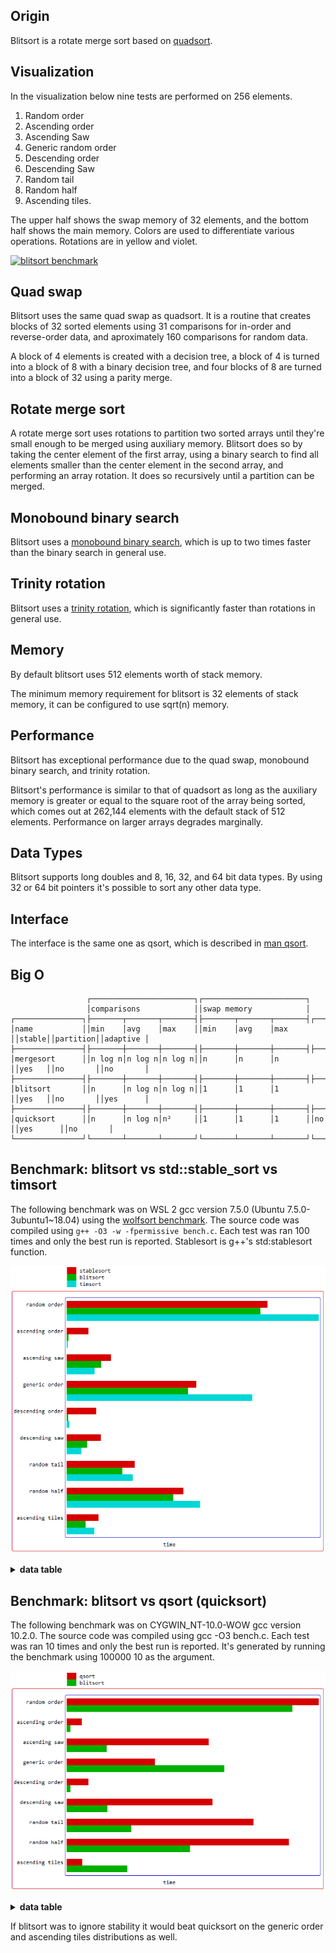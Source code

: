 Origin
------
Blitsort is a rotate merge sort based on [quadsort](https://github.com/scandum/quadsort).

Visualization
-------------
In the visualization below nine tests are performed on 256 elements.

1. Random order
2. Ascending order
3. Ascending Saw
4. Generic random order
5. Descending order
6. Descending Saw
7. Random tail
8. Random half
9. Ascending tiles.

The upper half shows the swap memory of 32 elements, and the bottom half shows the main memory.
Colors are used to differentiate various operations. Rotations are in yellow and violet.

[![blitsort benchmark](/images/blitsort.gif)](https://www.youtube.com/watch?v=3ibxXQ1KCbI)

Quad swap
---------
Blitsort uses the same quad swap as quadsort. It is a routine that creates blocks of 32 sorted elements using 31 comparisons for in-order and reverse-order data, and aproximately 160 comparisons for random data.

A block of 4 elements is created with a decision tree, a block of 4 is turned into a block of 8 with a binary decision tree, and four blocks of 8 are turned into a block of 32 using a parity merge.

Rotate merge sort
-----------------
A rotate merge sort uses rotations to partition two sorted arrays until they're small enough to be merged using auxiliary memory. Blitsort does so by taking the center element of the first array, using a binary search to find all elements smaller than the center element in the second array, and performing an array rotation. It does so recursively until a partition can be merged.

Monobound binary search
-----------------------
Blitsort uses a [monobound binary search](https://github.com/scandum/binary_search), which is up to two times faster than the binary search in general use.

Trinity rotation
----------------
Blitsort uses a [trinity rotation](https://github.com/scandum/rotate), which is significantly faster than rotations in general use.

Memory
------
By default blitsort uses 512 elements worth of stack memory.

The minimum memory requirement for blitsort is 32 elements of stack memory, it can be configured to use sqrt(n) memory.

Performance
-----------
Blitsort has exceptional performance due to the quad swap, monobound binary search, and trinity rotation.

Blitsort's performance is similar to that of quadsort as long as the auxiliary memory is greater or equal to the square root of the array being sorted, which comes out at 262,144 elements with the default stack of 512 elements. Performance on larger arrays degrades marginally.

Data Types
----------
Blitsort supports long doubles and 8, 16, 32, and 64 bit data types. By using 32 or 64 bit pointers it's possible to sort any other data type.

Interface
---------
The interface is the same one as qsort, which is described in [man qsort](https://man7.org/linux/man-pages/man3/qsort.3p.html).

Big O
-----
```cobol
                 ┌───────────────────────┐┌───────────────────────┐
                 │comparisons            ││swap memory            │
┌───────────────┐├───────┬───────┬───────┤├───────┬───────┬───────┤┌──────┐┌─────────┐┌─────────┐
│name           ││min    │avg    │max    ││min    │avg    │max    ││stable││partition││adaptive │
├───────────────┤├───────┼───────┼───────┤├───────┼───────┼───────┤├──────┤├─────────┤├─────────┤
│mergesort      ││n log n│n log n│n log n││n      │n      │n      ││yes   ││no       ││no       │
├───────────────┤├───────┼───────┼───────┤├───────┼───────┼───────┤├──────┤├─────────┤├─────────┤
│blitsort       ││n      │n log n│n log n││1      │1      │1      ││yes   ││no       ││yes      │
├───────────────┤├───────┼───────┼───────┤├───────┼───────┼───────┤├──────┤├─────────┤├─────────┤
│quicksort      ││n      │n log n│n²     ││1      │1      │1      ││no    ││yes      ││no       │
└───────────────┘└───────┴───────┴───────┘└───────┴───────┴───────┘└──────┘└─────────┘└─────────┘
```

Benchmark: blitsort vs std::stable_sort vs timsort
--------------------------------------------------
The following benchmark was on WSL 2 gcc version 7.5.0 (Ubuntu 7.5.0-3ubuntu1~18.04)
using the [wolfsort benchmark](https://github.com/scandum/wolfsort).
The source code was compiled using `g++ -O3 -w -fpermissive bench.c`. Each test was ran 100 times
and only the best run is reported. Stablesort is g++'s std:stablesort function.

![Graph](/images/graph1.png)

<details><summary><b>data table</b></summary>

|      Name |    Items | Type |     Best |  Average |     Loops | Samples |     Distribution |
| --------- | -------- | ---- | -------- | -------- | --------- | ------- | ---------------- |
|stablesort |   100000 |   32 | 0.006048 | 0.006072 |         1 |     100 |     random order |
|  blitsort |   100000 |   32 | 0.005839 | 0.005869 |         1 |     100 |     random order |
|   timsort |   100000 |   32 | 0.007586 | 0.007613 |         1 |     100 |     random order |
|           |          |      |          |          |           |         |                  |
|stablesort |   100000 |   32 | 0.000658 | 0.000713 |         1 |     100 |  ascending order |
|  blitsort |   100000 |   32 | 0.000061 | 0.000063 |         1 |     100 |  ascending order |
|   timsort |   100000 |   32 | 0.000045 | 0.000045 |         1 |     100 |  ascending order |
|           |          |      |          |          |           |         |                  |
|stablesort |   100000 |   32 | 0.001345 | 0.001432 |         1 |     100 |    ascending saw |
|  blitsort |   100000 |   32 | 0.001046 | 0.001055 |         1 |     100 |    ascending saw |
|   timsort |   100000 |   32 | 0.000854 | 0.000860 |         1 |     100 |    ascending saw |
|           |          |      |          |          |           |         |                  |
|stablesort |   100000 |   32 | 0.003905 | 0.003925 |         1 |     100 |    generic order |
|  blitsort |   100000 |   32 | 0.003664 | 0.003679 |         1 |     100 |    generic order |
|   timsort |   100000 |   32 | 0.005589 | 0.005616 |         1 |     100 |    generic order |
|           |          |      |          |          |           |         |                  |
|stablesort |   100000 |   32 | 0.000895 | 0.000905 |         1 |     100 | descending order |
|  blitsort |   100000 |   32 | 0.000048 | 0.000048 |         1 |     100 | descending order |
|   timsort |   100000 |   32 | 0.000089 | 0.000092 |         1 |     100 | descending order |
|           |          |      |          |          |           |         |                  |
|stablesort |   100000 |   32 | 0.001040 | 0.001053 |         1 |     100 |   descending saw |
|  blitsort |   100000 |   32 | 0.000626 | 0.000634 |         1 |     100 |   descending saw |
|   timsort |   100000 |   32 | 0.000455 | 0.000460 |         1 |     100 |   descending saw |
|           |          |      |          |          |           |         |                  |
|stablesort |   100000 |   32 | 0.002053 | 0.002113 |         1 |     100 |      random tail |
|  blitsort |   100000 |   32 | 0.001678 | 0.001688 |         1 |     100 |      random tail |
|   timsort |   100000 |   32 | 0.001997 | 0.002018 |         1 |     100 |      random tail |
|           |          |      |          |          |           |         |                  |
|stablesort |   100000 |   32 | 0.003523 | 0.003557 |         1 |     100 |      random half |
|  blitsort |   100000 |   32 | 0.003212 | 0.003224 |         1 |     100 |      random half |
|   timsort |   100000 |   32 | 0.004021 | 0.004041 |         1 |     100 |      random half |
|           |          |      |          |          |           |         |                  |
|stablesort |   100000 |   32 | 0.000971 | 0.000984 |         1 |     100 |  ascending tiles |
|  blitsort |   100000 |   32 | 0.000575 | 0.000586 |         1 |     100 |  ascending tiles |
|   timsort |   100000 |   32 | 0.000838 | 0.000864 |         1 |     100 |  ascending tiles |

</details>

Benchmark: blitsort vs qsort (quicksort)
----------------------------------------
The following benchmark was on CYGWIN_NT-10.0-WOW gcc version 10.2.0.
The source code was compiled using gcc -O3 bench.c. Each test was ran 10 times
and only the best run is reported. It's generated by running the benchmark using
100000 10 as the argument.

![Graph](/images/graph4.png)

<details><summary><b>data table</b></summary>

|      Name |    Items | Type |     Best |  Average |  Compares | Samples |     Distribution |
| --------- | -------- | ---- | -------- | -------- | --------- | ------- | ---------------- |
|     qsort |   100000 |   32 | 0.011868 | 0.011914 |   1732151 |      10 |     random order |
|  blitsort |   100000 |   32 | 0.010623 | 0.010844 |   1630132 |      10 |     random order |
|           |          |      |          |          |           |         |                  |
|     qsort |   100000 |   32 | 0.000719 | 0.000733 |    300004 |      10 |  ascending order |
|  blitsort |   100000 |   32 | 0.000197 | 0.000197 |     99999 |      10 |  ascending order |
|           |          |      |          |          |           |         |                  |
|     qsort |   100000 |   32 | 0.006692 | 0.006747 |   1723033 |      10 |    ascending saw |
|  blitsort |   100000 |   32 | 0.001893 | 0.001911 |    388188 |      10 |    ascending saw |
|           |          |      |          |          |           |         |                  |
|     qsort |   100000 |   32 | 0.004165 | 0.004213 |    602517 |      10 |    generic order |
|  blitsort |   100000 |   32 | 0.007435 | 0.007485 |   1566304 |      10 |    generic order |
|           |          |      |          |          |           |         |                  |
|     qsort |   100000 |   32 | 0.001029 | 0.001048 |    400015 |      10 | descending order |
|  blitsort |   100000 |   32 | 0.000188 | 0.000192 |     99999 |      10 | descending order |
|           |          |      |          |          |           |         |                  |
|     qsort |   100000 |   32 | 0.006883 | 0.007062 |   1780288 |      10 |   descending saw |
|  blitsort |   100000 |   32 | 0.001925 | 0.001953 |    399927 |      10 |   descending saw |
|           |          |      |          |          |           |         |                  |
|     qsort |   100000 |   32 | 0.008802 | 0.008875 |   1695201 |      10 |      random tail |
|  blitsort |   100000 |   32 | 0.003056 | 0.003072 |    571457 |      10 |      random tail |
|           |          |      |          |          |           |         |                  |
|     qsort |   100000 |   32 | 0.010466 | 0.010562 |   1734815 |      10 |      random half |
|  blitsort |   100000 |   32 | 0.005813 | 0.005854 |    960136 |      10 |      random half |
|           |          |      |          |          |           |         |                  |
|     qsort |   100000 |   32 | 0.000745 | 0.000753 |    184218 |      10 |         unstable |
|  blitsort |   100000 |   32 | 0.002868 | 0.002872 |    809499 |      10 |  ascending tiles |

</details>

If blitsort was to ignore stability it would beat quicksort on the generic order and ascending tiles distributions as well.

